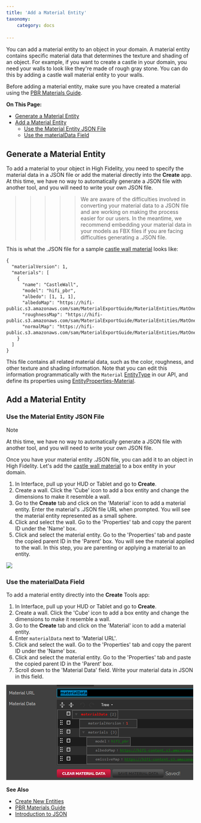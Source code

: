```yaml
---
title: 'Add a Material Entity'
taxonomy:
    category: docs

---
```


You can add a material entity to an object in your domain. A material entity contains specific material data that determines the texture and shading of an object. For example, if you want to create a castle in your domain, you need your walls to look like they're made of rough gray stone. You can do this by adding a castle wall material entity to your walls. 

Before adding a material entity, make sure you have created a material using the [PBR Materials Guide](../../3d-models/pbr-materials-guide).

**On This Page:**

+ [Generate a Material Entity](#generate-a-material-entity)
+ [Add a Material Entity](#add-a-material-entity)
    + [Use the Material Entity JSON File](#use-the-material-entity-json-file)
    + [Use the materialData Field](#use-the-materialdata-field)


## Generate a Material Entity

To add a material to your object in High Fidelity, you need to specify the material data in a JSON file or add the material directly into the **Create** app.
At this time, we have no way to automatically generate a JSON file with another tool, and you will need to write your own JSON file.

>>>>>We are aware of the difficulties involved in converting your material data to a JSON file and are working on making the process easier for our users. In the meantime, we recommend embedding your material data in your models as FBX files if you are facing difficulties generating a .JSON file. 

This is what the .JSON file for a sample [castle wall material](https://hifi-public.s3.amazonaws.com/sam/MaterialExportGuide/MaterialEntities/MatOne/CastleWall/CastleWall.hfm.json) looks like:

```
{
  "materialVersion": 1,
  "materials": [
    {
      "name": "CastleWall",
      "model": "hifi_pbr",
      "albedo": [1, 1, 1],
      "albedoMap": "https://hifi-public.s3.amazonaws.com/sam/MaterialExportGuide/MaterialEntities/MatOne/CastleWall/CastleWall_Base_Color.png",
      "roughnessMap": "https://hifi-public.s3.amazonaws.com/sam/MaterialExportGuide/MaterialEntities/MatOne/CastleWall/CCastleWall_Roughness.png",
      "normalMap": "https://hifi-public.s3.amazonaws.com/sam/MaterialExportGuide/MaterialEntities/MatOne/CastleWall/CastleWall_Normal.png"
    }
  ]
}
```

This file contains all related material data, such as the color, roughness, and other texture and shading information. Note that you can edit this information programmatically with the `Material` [EntityType](../../../api-reference/namespaces/entities#.EntityType) in our API, and define its properties using [EntityProperties-Material](../../../api-reference/namespaces/entities#.EntityProperties-Material).

## Add a Material Entity

### Use the Material Entity JSON File

<div class="admonition note">
    <p class="admonition-title">Note</p>
    <p>At this time, we have no way to automatically generate a JSON file with another tool, and you will need to write your own JSON file.
</p>
</div>

Once you have your material entity .JSON file, you can add it to an object in High Fidelity. Let's add the [castle wall material](https://hifi-public.s3.amazonaws.com/sam/MaterialExportGuide/MaterialEntities/MatOne/CastleWall/CastleWall.hfm.json) to a box entity in your domain. 

1. In Interface, pull up your HUD or Tablet and go to **Create**.
2. Create a wall. Click the 'Cube' icon to add a box entity and change the dimensions to make it resemble a wall. 
3. Go to the **Create** tab and click on the 'Material' icon to add a material entity. Enter the material's .JSON file URL when prompted. You will see the material entity represented as a small sphere. 
4. Click and select the wall. Go to the 'Properties' tab and copy the parent ID under the 'Name' box. 
5. Click and select the material entity. Go to the 'Properties' tab and paste the copied parent ID in the 'Parent' box. You will see the material applied to the wall. In this step, you are parenting or applying a material to an entity.

![](material-entity.GIF)

### Use the materialData Field

To add a material entity directly into the **Create** Tools app:
1. In Interface, pull up your HUD or Tablet and go to **Create**.
2. Create a wall. Click the 'Cube' icon to add a box entity and change the dimensions to make it resemble a wall. 
3. Go to the **Create** tab and click on the 'Material' icon to add a material entity. 
4. Enter `materialData` next to 'Material URL'.
5. Click and select the wall. Go to the 'Properties' tab and copy the parent ID under the 'Name' box. 
6. Click and select the material entity. Go to the 'Properties' tab and paste the copied parent ID in the 'Parent' box. 
7. Scroll down to the 'Material Data' field. Write your material data in JSON in this field. 

![](material-data.PNG)

**See Also**

+ [Create New Entities](../create-entities)
+ [PBR Materials Guide](../../3d-models/pbr-materials-guide)
+ [Introduction to JSON](https://www.w3schools.com/js/js_json_intro.asp)
